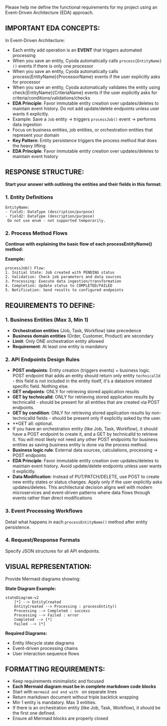 Please help me define the functional requirements for my project using an Event-Driven Architecture (EDA) approach.

## IMPORTANT EDA CONCEPTS:
In Event-Driven Architecture:
- Each entity add operation is an **EVENT** that triggers automated processing
- When you save an entity, Cyoda automatically calls `process{EntityName}()` events if there is only one processor
- When you save an entity, Cyoda automatically calls process{EntityName}{ProcessorName} events if the user explicitly asks for processor
- When you save an entity, Cyoda automatically validates the entity using check{EntityName}{CriteriaName} events if the user explicitly asks for criteria/conditions/validations/checks
- **EDA Principle**: Favor immutable entity creation over updates/deletes to maintain event history. Do not add update/delete endpoints unless user wants it explicitly.
- Example: Save a `Job` entity → triggers `processJob()` event → performs data ingestion
- Focus on business entities, job entities, or orchestration entities that represent your domain
- **Key Pattern**: Entity persistence triggers the process method that does the heavy lifting
- **EDA Principle**: Favor immutable entity creation over updates/deletes to maintain event history

## RESPONSE STRUCTURE:
**Start your answer with outlining the entities and their fields in this format:**

### 1. Entity Definitions
```
EntityName:
- field1: DataType (description/purpose)
- field2: DataType (description/purpose)
 Do not use enum - not supported temporarily.
```

### 2. Process Method Flows
**Continue with explaining the basic flow of each processEntityName() method:**

**Example:**
```
processJob() Flow:
1. Initial State: Job created with PENDING status
2. Validation: Check job parameters and data sources
3. Processing: Execute data ingestion/transformation
4. Completion: Update status to COMPLETED/FAILED
5. Notification: Send results to configured endpoints
```

## REQUIREMENTS TO DEFINE:

### 1. Business Entities (Max 3, Min 1)
- **Orchestration entities** (Job, Task, Workflow) take precedence
- **Business domain entities** (Order, Customer, Product) are secondary
- **Limit**: Only ONE orchestration entity allowed
- **Requirement**: At least one entity is mandatory

### 2. API Endpoints Design Rules
- **POST endpoints**: Entity creation (triggers events) + business logic. POST endpoint that adds an entity should return only entity `technicalId` - this field is not included in the entity itself, it's a datastore imitated specific field. Nothing else.
- **GET endpoints**: ONLY for retrieving stored application results
- **GET by technicalId**: ONLY for retrieving stored application results by technicalId - should be present for all entities that are created via POST endpoints.
- **GET by condition**: ONLY for retrieving stored application results by non-technicalId fields - should be present only if explicitly asked by the user.
- **GET all: optional.
- If you have an orchestration entity (like Job, Task, Workflow), it should have a POST endpoint to create it, and a GET by technicalId to retrieve it. You will most likely not need any other POST endpoints for business entities as saving business entity is done via the process method.
- **Business logic rule**: External data sources, calculations, processing → POST endpoints
- **EDA Principle**: Favor immutable entity creation over updates/deletes to maintain event history. Avoid update/delete endpoints unless user wants it explicitly.
- **Data Modification**: Instead of PUT/PATCH/DELETE, use POST to create new entity states or status changes. Apply only if the user explicitly asks updates/deletes.
This architectural decision aligns well with modern microservices and event-driven patterns where data flows through events rather than direct modifications

### 3. Event Processing Workflows
Detail what happens in each `processEntityName()` method after entity persistence.

### 4. Request/Response Formats
Specify JSON structures for all API endpoints.

## VISUAL REPRESENTATION:
Provide Mermaid diagrams showing:

**State Diagram Example:**
```mermaid
stateDiagram-v2
    [*] --> EntityCreated
    EntityCreated --> Processing : processEntity()
    Processing --> Completed : success
    Processing --> Failed : error
    Completed --> [*]
    Failed --> [*]
```

**Required Diagrams:**
- Entity lifecycle state diagrams
- Event-driven processing chains
- User interaction sequence flows

## FORMATTING REQUIREMENTS:
- Keep requirements minimalistic and focused
- **Each Mermaid diagram must be in complete markdown code blocks**
- Start with ```mermaid and end with ``` on separate lines
- Return markdown document without triple backtick wrapping
- Min 1 entity is mandatory. Max 3 entities.
 - If there is an orchestration entity (like Job, Task, Workflow), it should be the first one defined.
- Ensure all Mermaid blocks are properly closed